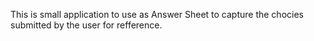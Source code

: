 This is small application to use as Answer Sheet to capture the chocies submitted by the user for refference.
